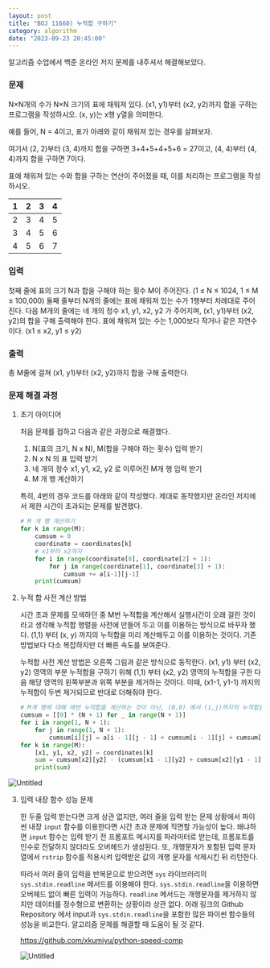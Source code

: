 ```yaml
---
layout: post
title: "BOJ 11660) 누적합 구하기"
category: algorithm
date: "2023-09-23 20:45:00"
---
```


알고리즘 수업에서 백준 온라인 저지 문제를 내주셔서 해결해보았다.

### 문제

N×N개의 수가 N×N 크기의 표에 채워져 있다. (x1, y1)부터 (x2, y2)까지 합을 구하는 프로그램을 작성하시오. (x, y)는 x행 y열을 의미한다.

예를 들어, N = 4이고, 표가 아래와 같이 채워져 있는 경우를 살펴보자.

여기서 (2, 2)부터 (3, 4)까지 합을 구하면 3+4+5+4+5+6 = 27이고, (4, 4)부터 (4, 4)까지 합을 구하면 7이다.

표에 채워져 있는 수와 합을 구하는 연산이 주어졌을 때, 이를 처리하는 프로그램을 작성하시오.

| 1   | 2   | 3   | 4   |
| --- | --- | --- | --- |
| 2   | 3   | 4   | 5   |
| 3   | 4   | 5   | 6   |
| 4   | 5   | 6   | 7   |

### 입력

첫째 줄에 표의 크기 N과 합을 구해야 하는 횟수 M이 주어진다. (1 ≤ N ≤ 1024, 1 ≤ M ≤ 100,000) 둘째 줄부터 N개의 줄에는 표에 채워져 있는 수가 1행부터 차례대로 주어진다. 다음 M개의 줄에는 네 개의 정수 x1, y1, x2, y2 가 주어지며, (x1, y1)부터 (x2, y2)의 합을 구해 출력해야 한다. 표에 채워져 있는 수는 1,000보다 작거나 같은 자연수이다. (x1 ≤ x2, y1 ≤ y2)

### 출력

총 M줄에 걸쳐 (x1, y1)부터 (x2, y2)까지 합을 구해 출력한다.

### 문제 해결 과정

1. 초기 아이디어
    
    처음 문제를 접하고 다음과 같은 과정으로 해결했다.
    
    1. N(표의 크기, N x N), M(합을 구해야 하는 횟수) 입력 받기
    2. N x N 의 표 입력 받기
    3. 네 개의 정수 x1, y1, x2, y2 로 이루어진 M개 행 입력 받기
    4. M 개 행 계산하기
    
    특히, 4번의 경우 코드를 아래와 같이 작성했다. 제대로 동작했지만 온라인 저지에서 제한 시간이 초과되는 문제를 발견했다.
    
    ```python
    # M 개 행 계산하기
    for k in range(M):
        cumsum = 0
        coordinate = coordinates[k]
        # x1부터 x2까지
        for i in range(coordinate[0], coordinate[2] + 1):
            for j in range(coordinate[1], coordinate[3] + 1):
                cumsum += a[i-1][j-1]
        print(cumsum)
    ```
    

2. 누적 합 사전 계산 방법
    
    시간 초과 문제를 모색하던 중 M번 누적합을 계산해서 실행시간이 오래 걸린 것이라고 생각해 누적합 행렬을 사전에 만들어 두고 이를 이용하는 방식으로 바꾸자 했다. (1,1) 부터 (x, y) 까지의 누적합을 미리 계산해두고 이를 이용하는 것이다. 기존 방법보다 다소 복잡하지만 더 빠른 속도를 보여준다.
    
    누적합 사전 계산 방법은 오른쪽 그림과 같은 방식으로 동작한다. (x1, y1) 부터 (x2, y2) 영역의 부분 누적합을 구하기 위해 (1,1) 부터 (x2, y2) 영역의 누적합을 구한 다음 해당 영역의 왼쪽부분과 위쪽 부분을 제거하는 것이다. 이때, (x1-1, y1-1) 까지의 누적합이 두번 제거되므로 반대로 더해줘야 한다.
    
    ```python
    # M개 행에 대해 매번 누적합을 계산하는 것이 아닌, (0,0) 에서 (i,j)까지의 누적합을 계산한 것을 모아두고 조합한다.
    cumsum = [[0] * (N + 1) for _ in range(N + 1)]
    for i in range(1, N + 1):
        for j in range(1, N + 1):
            cumsum[i][j] = a[i - 1][j - 1] + cumsum[i - 1][j] + cumsum[i][j - 1] - cumsum[i - 1][j - 1]
    for k in range(M):
        [x1, y1, x2, y2] = coordinates[k]
        sum = cumsum[x2][y2] - (cumsum[x1 - 1][y2] + cumsum[x2][y1 - 1] - cumsum[x1 - 1][y1 - 1])
        print(sum)
    ```
    

![Untitled](@images/2023-09-23/cumsum.png)

3. 입력 내장 함수 성능 문제
    
    한 두줄 입력 받는다면 크게 상관 없지만, 여러 줄을 입력 받는 문제 상황에서 파이썬 내장 `input` 함수를 이용한다면 시간 초과 문제에 직면할 가능성이 높다. 왜냐하면 `input` 함수는 입력 받기 전 프롬포트 메시지를 파라미터로 받는데, 프롬포트를 인수로 전달하지 않더라도 오버헤드가 생성된다. 또, 개행문자가 포함된 입력 문자열에서 `rstrip` 함수를 적용시켜 입력받은 값의 개행 문자를 삭제시킨 뒤 리턴한다.
    
    따라서 여러 줄의 입력을 반복문으로 받으려면 `sys` 라이브러리의 `sys.stdin.readline` 메서드를 이용해야 한다. `sys.stdin.readline`을 이용하면 오버헤드 없이 빠른 입력이 가능하다. `readline` 메서드는 개행문자를 제거하지 않지만 데이터를 정수형으로 변환하는 상황이라 상관 없다. 아래 링크의 Github Repository 에서 input과 `sys.stdin.readline`을 포함한 많은 파이썬 함수들의 성능을 비교한다. 알고리즘 문제를 해결할 때 도움이 될 것 같다.
    
    https://github.com/xkumiyu/python-speed-comp
    
    ![Untitled](@images/2023-09-23/input_stdin_compare.png)